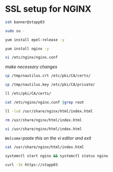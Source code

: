 # SSL setup for NGINX
```bash
ssh banner@stapp03

sudo su -

yum install epel-release -y

yum install nginx -y

vi /etc/nginx/nginx.conf
```
*make necessary changes*
```bash
cp /tmp/nautilus.crt /etc/pki/CA/certs/

cp /tmp/nautilus.key /etc/pki/CA/private/

ll /etc/pki/CA/certs/

cat /etc/nginx/nginx.conf |grep root

ll -lsd /usr/share/nginx/html/index.html

rm /usr/share/nginx/html/index.html

vi /usr/share/nginx/html/index.html
```
*```Welcome!```paste this on the vi editor and exit*
```bash
cat /usr/share/nginx/html/index.html

systemctl start nginx && systemctl status nginx

curl -Ik https://stapp03

```






